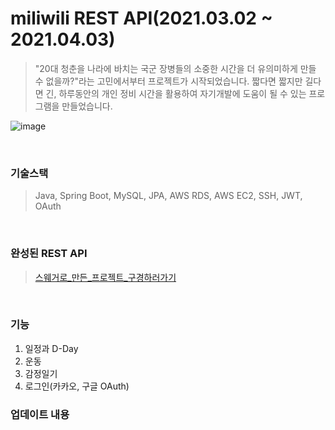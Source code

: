 # miliwili REST API(2021.03.02 ~ 2021.04.03)
> "20대 청춘을 나라에 바치는 국군 장병들의 소중한 시간을 더 유의미하게 만들 수 없을까?"라는 고민에서부터 프로젝트가 시작되었습니다.
> 짧다면 짧지만 길다면 긴,
> 하루동안의 개인 정비 시간을 활용하여 자기개발에 도움이 될 수 있는 프로그램을 만들었습니다.

![image](https://user-images.githubusercontent.com/7114874/119609679-f439c100-be32-11eb-93f3-42bb12bbf8bf.png)

<br>

### 기술스택
> Java, Spring Boot, MySQL, JPA, AWS RDS, AWS EC2, SSH, JWT, OAuth

<br>

### 완성된 REST API
> [스웨거로_만든_프로젝트_구경하러가기](https://shine94.kr/swagger-ui.html)

<br>

### 기능
1. 일정과 D-Day
2. 운동
3. 감정일기
4. 로그인(카카오, 구글 OAuth)

### 업데이트 내용 
